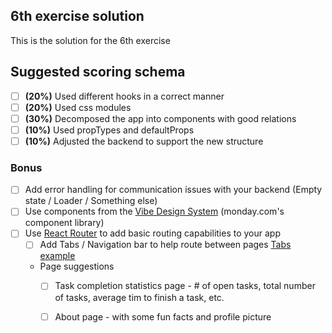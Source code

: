 ## 6th exercise solution

This is the solution for the 6th exercise

## Suggested scoring schema

- [ ] **(20%)** Used different hooks in a correct manner
- [ ] **(20%)** Used css modules
- [ ] **(30%)** Decomposed the app into components with good relations
- [ ] **(10%)** Used propTypes and defaultProps
- [ ] **(10%)** Adjusted the backend to support the new structure

### Bonus
- [ ] Add error handling for communication issues with your backend (Empty state / Loader / Something else)
- [ ] Use components from the [Vibe Design System](https://github.com/mondaycom/monday-ui-react-core) (monday.com's component library)
- [ ] Use [React Router](https://reactrouter.com/docs/en/v6) to add basic routing capabilities to your app
    - [ ] Add Tabs / Navigation bar to help route between pages [Tabs example](https://style.monday.com/?path=/docs/navigation-tabs-tab--overview)
    - Page suggestions
        - [ ] Task completion statistics page - # of open tasks, total number of tasks, average tim to finish a task, etc.
        - [ ] About page - with some fun facts and profile picture

